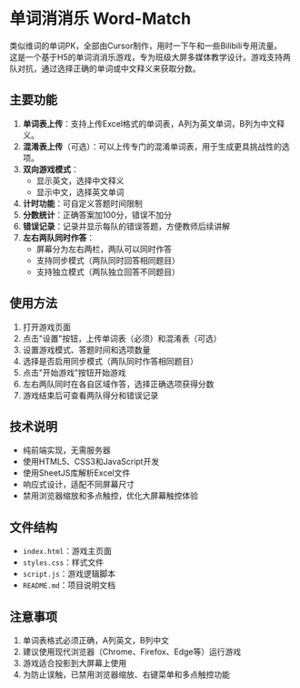 
# 单词消消乐 Word-Match
类似维词的单词PK，全部由Cursor制作，用时一下午和一些Bilibili专用流量。    
这是一个基于H5的单词消消乐游戏，专为班级大屏多媒体教学设计。游戏支持两队对抗，通过选择正确的单词或中文释义来获取分数。

## 主要功能

1. **单词表上传**：支持上传Excel格式的单词表，A列为英文单词，B列为中文释义。
2. **混淆表上传**（可选）：可以上传专门的混淆单词表，用于生成更具挑战性的选项。
3. **双向游戏模式**：
   - 显示英文，选择中文释义
   - 显示中文，选择英文单词
4. **计时功能**：可自定义答题时间限制
5. **分数统计**：正确答案加100分，错误不加分
6. **错误记录**：记录并显示每队的错误答题，方便教师后续讲解
7. **左右两队同时作答**：
   - 屏幕分为左右两栏，两队可以同时作答
   - 支持同步模式（两队同时回答相同题目）
   - 支持独立模式（两队独立回答不同题目）

## 使用方法

1. 打开游戏页面
2. 点击"设置"按钮，上传单词表（必须）和混淆表（可选）
3. 设置游戏模式、答题时间和选项数量
4. 选择是否启用同步模式（两队同时作答相同题目）
5. 点击"开始游戏"按钮开始游戏
6. 左右两队同时在各自区域作答，选择正确选项获得分数
7. 游戏结束后可查看两队得分和错误记录

## 技术说明

- 纯前端实现，无需服务器
- 使用HTML5、CSS3和JavaScript开发
- 使用SheetJS库解析Excel文件
- 响应式设计，适配不同屏幕尺寸
- 禁用浏览器缩放和多点触控，优化大屏幕触控体验

## 文件结构

- `index.html`：游戏主页面
- `styles.css`：样式文件
- `script.js`：游戏逻辑脚本
- `README.md`：项目说明文档

## 注意事项

1. 单词表格式必须正确，A列英文，B列中文
2. 建议使用现代浏览器（Chrome、Firefox、Edge等）运行游戏
3. 游戏适合投影到大屏幕上使用
4. 为防止误触，已禁用浏览器缩放、右键菜单和多点触控功能 
